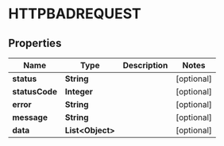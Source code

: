 

# HTTPBADREQUEST


## Properties

| Name | Type | Description | Notes |
|------------ | ------------- | ------------- | -------------|
|**status** | **String** |  |  [optional] |
|**statusCode** | **Integer** |  |  [optional] |
|**error** | **String** |  |  [optional] |
|**message** | **String** |  |  [optional] |
|**data** | **List&lt;Object&gt;** |  |  [optional] |



